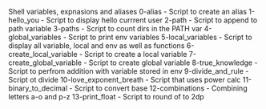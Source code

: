 Shell variables, expnasions and aliases
0-alias - Script to create an alias
1-hello_you - Script to display hello currrent user
2-path - Script to append to path variable
3-paths - Script to count dirs in the PATH var
4-global_variables - Script to print env variables
5-local_variables - Script to display all variable, local and env as well as functions
6-create_local_variable - Script to create a local variable
7-create_global_variable - Script to create global variable
8-true_knowledge - Script to perfrom addition with variable stored in env
9-divide_and_rule - Script ot divide
10-love_exponent_breath - Script that uses power calc
11-binary_to_decimal - Script to convert base
12-combinations - Combining letters a-o and p-z
13-print_float - Script to round of to 2dp